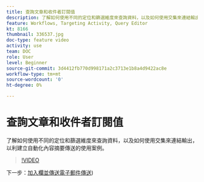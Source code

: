 ```yaml
---
title: 查詢文章和收件者訂閱值
description: 了解如何使用不同的定位和篩選維度來查詢資料，以及如何使用交集來連結輸出，以利建立自動化內容摘要傳送的使用案例。
feature: Workflows, Targeting Activity, Query Editor
kt: 8166
thumbnail: 336537.jpg
doc-type: feature video
activity: use
team: DOC
role: User
level: Beginner
source-git-commit: 3d4412fb770d998171a2c3713e1b8a4d9422ac8e
workflow-type: tm+mt
source-wordcount: '0'
ht-degree: 0%

---
```



# 查詢文章和收件者訂閱值

了解如何使用不同的定位和篩選維度來查詢資料，以及如何使用交集來連結輸出，以利建立自動化內容摘要傳送的使用案例。

>[!VIDEO](https://video.tv.adobe.com/v/336537?quality=12)

下一步：[加入欄並傳送電子郵件傳送](/help/tutorial-using-soap-apis/join-columns-and-send-automated-email-delivery.md))
